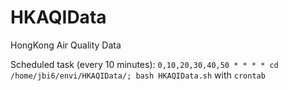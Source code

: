 # HKAQIData
HongKong Air Quality Data

Scheduled task (every 10 minutes): `0,10,20,30,40,50 * * * * cd /home/jbi6/envi/HKAQIData/; bash HKAQIData.sh` with `crontab`
